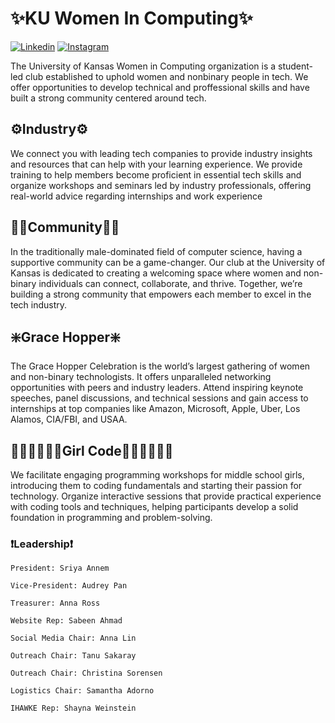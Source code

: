 # ✨KU Women In Computing✨

<!-- KU Women in Computing Links -->
[![Linkedin](https://img.shields.io/badge/LinkedIn-0077B5?style=for-the-badge&logo=linkedin&logoColor=white)](https://www.linkedin.com/in/ku-women-in-computing)
[![Instagram](https://img.shields.io/badge/-Instagram-cd486b?style=for-the-badge&logo=Instagram&logoColor=white)](https://www.instagram.com/ku_wic/)

The University of Kansas Women in Computing organization is a student-led club established to uphold women and nonbinary people in tech. We offer opportunities to develop technical and proffessional skills and have built a strong community centered around tech. 

## ⚙️Industry⚙️

We connect you with leading tech companies to provide industry insights and resources that can help with your learning experience. We provide training to help members become proficient in essential tech skills and organize workshops and seminars led by industry professionals, offering real-world advice regarding internships and work experience

## 👯‍♀️Community👯‍♀️

In the traditionally male-dominated field of computer science, having a supportive community can be a game-changer. Our club at the University of Kansas is dedicated to creating a welcoming space where women and non-binary individuals can connect, collaborate, and thrive. Together, we’re building a strong community that empowers each member to excel in the tech industry.

## ❇️Grace Hopper❇️

The Grace Hopper Celebration is the world’s largest gathering of women and non-binary technologists. It offers unparalleled networking opportunities with peers and industry leaders. Attend inspiring keynote speeches, panel discussions, and technical sessions and gain access to internships at top companies like Amazon, Microsoft, Apple, Uber, Los Alamos, CIA/FBI, and USAA.

## 👩🏼‍💻👩🏻‍💻Girl Code👩🏽‍💻👩🏿‍💻
We facilitate engaging programming workshops for middle school girls, introducing them to coding fundamentals and starting their passion for technology. Organize interactive sessions that provide practical experience with coding tools and techniques, helping participants develop a solid foundation in programming and problem-solving.

### ❗Leadership❗

`President: Sriya Annem`

`Vice-President: Audrey Pan`

`Treasurer: Anna Ross`

`Website Rep: Sabeen Ahmad`

`Social Media Chair: Anna Lin`

`Outreach Chair: Tanu Sakaray`

`Outreach Chair: Christina Sorensen`

`Logistics Chair: Samantha Adorno`

`IHAWKE Rep: Shayna Weinstein`
